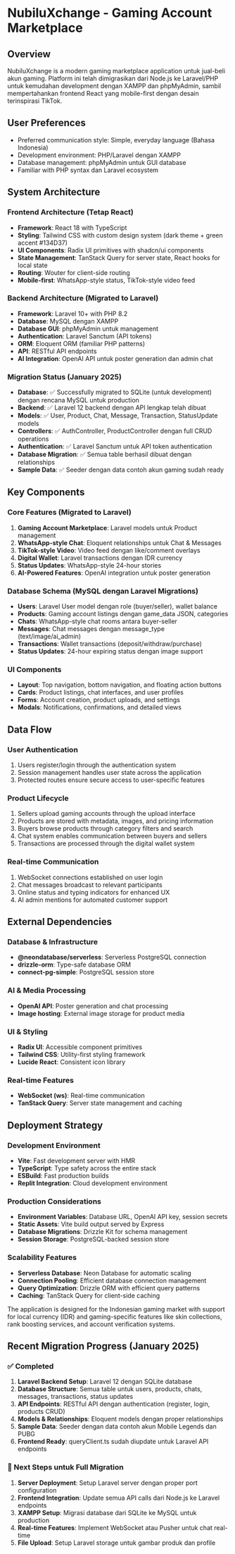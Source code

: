 # NubiluXchange - Gaming Account Marketplace

## Overview

NubiluXchange is a modern gaming marketplace application untuk jual-beli akun gaming. Platform ini telah dimigrasikan dari Node.js ke Laravel/PHP untuk kemudahan development dengan XAMPP dan phpMyAdmin, sambil mempertahankan frontend React yang mobile-first dengan desain terinspirasi TikTok.

## User Preferences

- Preferred communication style: Simple, everyday language (Bahasa Indonesia)
- Development environment: PHP/Laravel dengan XAMPP
- Database management: phpMyAdmin untuk GUI database
- Familiar with PHP syntax dan Laravel ecosystem

## System Architecture

### Frontend Architecture (Tetap React)
- **Framework**: React 18 with TypeScript
- **Styling**: Tailwind CSS with custom design system (dark theme + green accent #134D37)
- **UI Components**: Radix UI primitives with shadcn/ui components
- **State Management**: TanStack Query for server state, React hooks for local state
- **Routing**: Wouter for client-side routing
- **Mobile-first**: WhatsApp-style status, TikTok-style video feed

### Backend Architecture (Migrated to Laravel)
- **Framework**: Laravel 10+ with PHP 8.2
- **Database**: MySQL dengan XAMPP
- **Database GUI**: phpMyAdmin untuk management
- **Authentication**: Laravel Sanctum (API tokens)
- **ORM**: Eloquent ORM (familiar PHP patterns)
- **API**: RESTful API endpoints
- **AI Integration**: OpenAI API untuk poster generation dan admin chat

### Migration Status (January 2025)
- **Database**: ✅ Successfully migrated to SQLite (untuk development) dengan rencana MySQL untuk production
- **Backend**: ✅ Laravel 12 backend dengan API lengkap telah dibuat
- **Models**: ✅ User, Product, Chat, Message, Transaction, StatusUpdate models
- **Controllers**: ✅ AuthController, ProductController dengan full CRUD operations
- **Authentication**: ✅ Laravel Sanctum untuk API token authentication
- **Database Migration**: ✅ Semua table berhasil dibuat dengan relationships
- **Sample Data**: ✅ Seeder dengan data contoh akun gaming sudah ready

## Key Components

### Core Features (Migrated to Laravel)
1. **Gaming Account Marketplace**: Laravel models untuk Product management
2. **WhatsApp-style Chat**: Eloquent relationships untuk Chat & Messages
3. **TikTok-style Video**: Video feed dengan like/comment overlays  
4. **Digital Wallet**: Laravel transactions dengan IDR currency
5. **Status Updates**: WhatsApp-style 24-hour stories
6. **AI-Powered Features**: OpenAI integration untuk poster generation

### Database Schema (MySQL dengan Laravel Migrations)
- **Users**: Laravel User model dengan role (buyer/seller), wallet balance
- **Products**: Gaming account listings dengan game_data JSON, categories
- **Chats**: WhatsApp-style chat rooms antara buyer-seller
- **Messages**: Chat messages dengan message_type (text/image/ai_admin)
- **Transactions**: Wallet transactions (deposit/withdraw/purchase)
- **Status Updates**: 24-hour expiring status dengan image support

### UI Components
- **Layout**: Top navigation, bottom navigation, and floating action buttons
- **Cards**: Product listings, chat interfaces, and user profiles
- **Forms**: Account creation, product uploads, and settings
- **Modals**: Notifications, confirmations, and detailed views

## Data Flow

### User Authentication
1. Users register/login through the authentication system
2. Session management handles user state across the application
3. Protected routes ensure secure access to user-specific features

### Product Lifecycle
1. Sellers upload gaming accounts through the upload interface
2. Products are stored with metadata, images, and pricing information
3. Buyers browse products through category filters and search
4. Chat system enables communication between buyers and sellers
5. Transactions are processed through the digital wallet system

### Real-time Communication
1. WebSocket connections established on user login
2. Chat messages broadcast to relevant participants
3. Online status and typing indicators for enhanced UX
4. AI admin mentions for automated customer support

## External Dependencies

### Database & Infrastructure
- **@neondatabase/serverless**: Serverless PostgreSQL connection
- **drizzle-orm**: Type-safe database ORM
- **connect-pg-simple**: PostgreSQL session store

### AI & Media Processing
- **OpenAI API**: Poster generation and chat processing
- **Image hosting**: External image storage for product media

### UI & Styling
- **Radix UI**: Accessible component primitives
- **Tailwind CSS**: Utility-first styling framework
- **Lucide React**: Consistent icon library

### Real-time Features
- **WebSocket (ws)**: Real-time communication
- **TanStack Query**: Server state management and caching

## Deployment Strategy

### Development Environment
- **Vite**: Fast development server with HMR
- **TypeScript**: Type safety across the entire stack
- **ESBuild**: Fast production builds
- **Replit Integration**: Cloud development environment

### Production Considerations
- **Environment Variables**: Database URL, OpenAI API key, session secrets
- **Static Assets**: Vite build output served by Express
- **Database Migrations**: Drizzle Kit for schema management
- **Session Storage**: PostgreSQL-backed session store

### Scalability Features
- **Serverless Database**: Neon Database for automatic scaling
- **Connection Pooling**: Efficient database connection management
- **Query Optimization**: Drizzle ORM with efficient query patterns
- **Caching**: TanStack Query for client-side caching

The application is designed for the Indonesian gaming market with support for local currency (IDR) and gaming-specific features like skin collections, rank boosting services, and account verification systems.

## Recent Migration Progress (January 2025)

### ✅ Completed
1. **Laravel Backend Setup**: Laravel 12 dengan SQLite database
2. **Database Structure**: Semua table untuk users, products, chats, messages, transactions, status updates
3. **API Endpoints**: RESTful API dengan authentication (register, login, products CRUD)
4. **Models & Relationships**: Eloquent models dengan proper relationships
5. **Sample Data**: Seeder dengan data contoh akun Mobile Legends dan PUBG
6. **Frontend Ready**: queryClient.ts sudah diupdate untuk Laravel API endpoints

### 🔄 Next Steps untuk Full Migration  
1. **Server Deployment**: Setup Laravel server dengan proper port configuration
2. **Frontend Integration**: Update semua API calls dari Node.js ke Laravel endpoints
3. **XAMPP Setup**: Migrasi database dari SQLite ke MySQL untuk production
4. **Real-time Features**: Implement WebSocket atau Pusher untuk chat real-time
5. **File Upload**: Setup Laravel storage untuk gambar produk dan profile